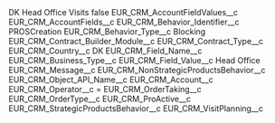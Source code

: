 <?xml version="1.0" encoding="UTF-8"?>
<CustomMetadata xmlns="http://soap.sforce.com/2006/04/metadata" xmlns:xsi="http://www.w3.org/2001/XMLSchema-instance" xmlns:xsd="http://www.w3.org/2001/XMLSchema">
    <label>DK Head Office Visits</label>
    <protected>false</protected>
    <values>
        <field>EUR_CRM_AccountFieldValues__c</field>
        <value xsi:nil="true"/>
    </values>
    <values>
        <field>EUR_CRM_AccountFields__c</field>
        <value xsi:nil="true"/>
    </values>
    <values>
        <field>EUR_CRM_Behavior_Identifier__c</field>
        <value xsi:type="xsd:string">PROSCreation</value>
    </values>
    <values>
        <field>EUR_CRM_Behavior_Type__c</field>
        <value xsi:type="xsd:string">Blocking</value>
    </values>
    <values>
        <field>EUR_CRM_Contract_Builder_Module__c</field>
        <value xsi:nil="true"/>
    </values>
    <values>
        <field>EUR_CRM_Contract_Type__c</field>
        <value xsi:nil="true"/>
    </values>
    <values>
        <field>EUR_CRM_Country__c</field>
        <value xsi:type="xsd:string">DK</value>
    </values>
    <values>
        <field>EUR_CRM_Field_Name__c</field>
        <value xsi:type="xsd:string">EUR_CRM_Business_Type__c</value>
    </values>
    <values>
        <field>EUR_CRM_Field_Value__c</field>
        <value xsi:type="xsd:string">Head Office</value>
    </values>
    <values>
        <field>EUR_CRM_Message__c</field>
        <value xsi:nil="true"/>
    </values>
    <values>
        <field>EUR_CRM_NonStrategicProductsBehavior__c</field>
        <value xsi:nil="true"/>
    </values>
    <values>
        <field>EUR_CRM_Object_API_Name__c</field>
        <value xsi:type="xsd:string">EUR_CRM_Account__c</value>
    </values>
    <values>
        <field>EUR_CRM_Operator__c</field>
        <value xsi:type="xsd:string">=</value>
    </values>
    <values>
        <field>EUR_CRM_OrderTaking__c</field>
        <value xsi:nil="true"/>
    </values>
    <values>
        <field>EUR_CRM_OrderType__c</field>
        <value xsi:nil="true"/>
    </values>
    <values>
        <field>EUR_CRM_ProActive__c</field>
        <value xsi:nil="true"/>
    </values>
    <values>
        <field>EUR_CRM_StrategicProductsBehavior__c</field>
        <value xsi:nil="true"/>
    </values>
    <values>
        <field>EUR_CRM_VisitPlanning__c</field>
        <value xsi:nil="true"/>
    </values>
</CustomMetadata>

